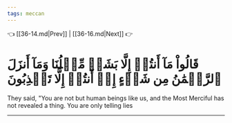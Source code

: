 ```yaml
---
tags: meccan
---
```


👈 [[36-14.md|Prev]] | [[36-16.md|Next]] 👉

# قَالُواْ مَآ أَنتُمۡ إِلَّا بَشَرٞ مِّثۡلُنَا وَمَآ أَنزَلَ ٱلرَّحۡمَٰنُ مِن شَيۡءٍ إِنۡ أَنتُمۡ إِلَّا تَكۡذِبُونَ

They said, "You are not but human beings like us, and the Most Merciful has not revealed a thing. You are only telling lies

---

